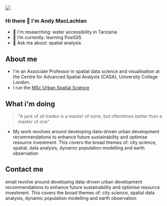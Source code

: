![](https://vbr.nathanchung.dev/badge?page_id=andrewmaclachlan&text=Fans&lcolor=ff4d6d&color=555555&style=for-the-badge&logo=Github&hit=true)

### Hi there 👋 I'm Andy MacLachlan

- 🔎 I'm researching: water accessibility in Tanzania   
- 🌱 I’m currently: learning PostGIS
- 💬 Ask me about: spatial analysis    

## About me

* I'm an Associate Professor in spatial data science and visualisation at the Centre for Advanced Spatial Analysis (CASA), University College London.
* I run the [MSc Urban Spatial Science]()

## What i'm doing

> "A jack of all trades is a master of none, but oftentimes better than a master of one"

* My work revolves around developing data-driven urban development recommendations to enhance future sustainability and optimise resource investment. This covers the broad themes of: city science, spatial, data analysis, dynamic population modelling and earth observation

## Contact me

email 
revolve around developing data-driven urban development recommendations to enhance future sustainability and optimise resource investment. This covers the broad themes of: city science, spatial
data analysis, dynamic population modelling and earth observation




<!--
**andrewmaclachlan/andrewmaclachlan** is a ✨ _special_ ✨ repository because its `README.md` (this file) appears on your GitHub profile.

Here are some ideas to get you started:

- 🔭 I’m currently working on ...
- 🌱 I’m currently learning ...
- 👯 I’m looking to collaborate on ...
- 🤔 I’m looking for help with ...
- 💬 Ask me about ...
- 📫 How to reach me: ...
- 😄 Pronouns: ...
- ⚡ Fun fact: ...
-->

